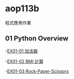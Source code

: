 # aop113b

程式應用作業

## 01 Python Overview

  -[EX01-01 加法器](EX01_01_加法器.ipynb)
  
  -[EX01-02 BMI 計算](EX01_02_BMI_計算.ipynb)

  -[EX01-03 Rock-Paper-Scissors](EX01_03_Rock_Paper_Scissors.ipynb)
